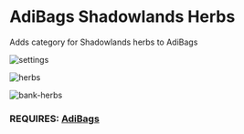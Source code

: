 # AdiBags Shadowlands Herbs
Adds category for Shadowlands herbs to AdiBags

![settings](https://user-images.githubusercontent.com/1850089/140332494-4c9c0c49-96ee-4f35-a3cc-b90831e9332c.png)

![herbs](https://user-images.githubusercontent.com/1850089/140332647-23929ea2-f0e1-43f9-98f2-1e94253af113.png)

![bank-herbs](https://user-images.githubusercontent.com/1850089/140332649-6abc3fef-0a54-4619-84f5-ad6fdee5ddee.png)

### REQUIRES: [AdiBags](https://www.curseforge.com/wow/addons/adibags)
